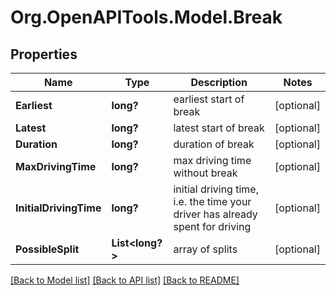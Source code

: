# Org.OpenAPITools.Model.Break
## Properties

Name | Type | Description | Notes
------------ | ------------- | ------------- | -------------
**Earliest** | **long?** | earliest start of break | [optional] 
**Latest** | **long?** | latest start of break | [optional] 
**Duration** | **long?** | duration of break | [optional] 
**MaxDrivingTime** | **long?** | max driving time without break | [optional] 
**InitialDrivingTime** | **long?** | initial driving time, i.e. the time your driver has already spent for driving | [optional] 
**PossibleSplit** | **List&lt;long?&gt;** | array of splits | [optional] 

[[Back to Model list]](../README.md#documentation-for-models) [[Back to API list]](../README.md#documentation-for-api-endpoints) [[Back to README]](../README.md)


